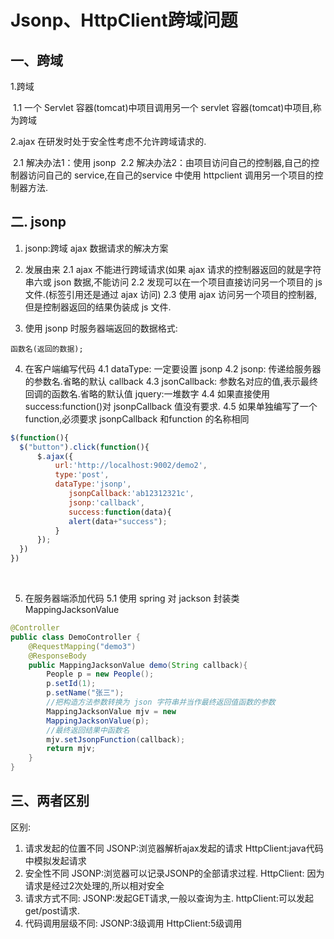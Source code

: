# Jsonp、HttpClient跨域问题

## 一、跨域

1.跨域

​	1.1 一个 Servlet 容器(tomcat)中项目调用另一个 servlet 容器(tomcat)中项目,称为跨域

2.ajax 在研发时处于安全性考虑不允许跨域请求的. 

​	2.1 解决办法1：使用 jsonp
​	2.2 解决办法2：由项目访问自己的控制器,自己的控制器访问自己的 service,在自己的service 中使用 httpclient 调用另一个项目的控制器方法.



## 二. jsonp

1. jsonp:跨域 ajax 数据请求的解决方案

2. 发展由来
  2.1 ajax 不能进行跨域请求(如果 ajax 请求的控制器返回的就是字符串六或 json 数据,不能访问
  2.2 发现可以在一个项目直接访问另一个项目的 js 文件.(标签引用还是通过 ajax 访问)
  2.3 使用 ajax 访问另一个项目的控制器,但是控制器返回的结果伪装成 js 文件. 

3. 使用 jsonp 时服务器端返回的数据格式:

  ```
  函数名(返回的数据);
  ```

4. 在客户端编写代码
  4.1 dataType: 一定要设置 jsonp
  4.2 jsonp: 传递给服务器的参数名.省略的默认 callback
  4.3 jsonCallback: 参数名对应的值,表示最终回调的函数名.省略的默认值 jquery:一堆数字
  4.4 如果直接使用 success:function()对 jsonpCallback 值没有要求. 4.5 如果单独编写了一个function,必须要求 jsonpCallback 和function 的名称相同

  ```javascript
  $(function(){
  	$("button").click(function(){
  		$.ajax({
  			url:'http://localhost:9002/demo2',
  			type:'post',
  			dataType:'jsonp',
               jsonpCallback:'ab12312321c',
               jsonp:'callback',
               success:function(data){
               alert(data+"success");
            }
        });
    })
  })
  ```

  ​

5. 在服务器端添加代码
  5.1 使用 spring 对 jackson 封装类 MappingJacksonValue

```java
@Controller
public class DemoController {
    @RequestMapping("demo3")
    @ResponseBody
    public MappingJacksonValue demo(String callback){
        People p = new People();
        p.setId(1);
        p.setName("张三");
        //把构造方法参数转换为 json 字符串并当作最终返回值函数的参数
        MappingJacksonValue mjv = new
        MappingJacksonValue(p);
        //最终返回结果中函数名
        mjv.setJsonpFunction(callback);
        return mjv;
    }
}	
```





## 三、两者区别

区别:

1. 请求发起的位置不同
  JSONP:浏览器解析ajax发起的请求
  HttpClient:java代码中模拟发起请求
2. 安全性不同
  JSONP:浏览器可以记录JSONP的全部请求过程.
  HttpClient: 因为请求是经过2次处理的,所以相对安全
3. 请求方式不同:
  JSONP:发起GET请求,一般以查询为主.
  httpClient:可以发起get/post请求.
4. 代码调用层级不同:
  JSONP:3级调用
  HttpClient:5级调用
